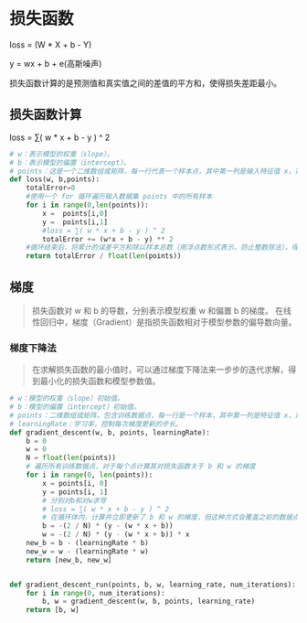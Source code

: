 # 损失函数

loss = (W * X + b - Y)

y = wx + b + e(高斯噪声)

损失函数计算的是预测值和真实值之间的差值的平方和，使得损失差距最小。

## 损失函数计算

loss = ∑( w * x + b - y ) ^ 2

```python
# w：表示模型的权重（slope）。
# b：表示模型的偏置（intercept）。
# points：这是一个二维数组或矩阵，每一行代表一个样本点，其中第一列是输入特征值 x，第二列是对应的输出目标值 y。
def loss(w, b,points):
    totalError=0
    #使用一个 for 循环遍历输入数据集 points 中的所有样本
    for i in range(0,len(points)):
        x =  points[i,0]
        y =  points[i,1]
        #loss = ∑( w * x + b - y ) ^ 2
        totalError += (w*x + b - y) ** 2
    #循环结束后，将累计的误差平方和除以样本总数（用浮点数形式表示，防止整数除法），得到平均误差平方。
    return totalError / float(len(points))
```

## 梯度

> 损失函数对 w 和 b 的导数，分别表示模型权重 w 和偏置 b 的梯度。
> 在线性回归中，梯度（Gradient）是指损失函数相对于模型参数的偏导数向量。

### 梯度下降法

> 在求解损失函数的最小值时，可以通过梯度下降法来一步步的迭代求解，得到最小化的损失函数和模型参数值。


```python
# w：模型的权重（slope）初始值。
# b：模型的偏置（intercept）初始值。
# points：二维数组或矩阵，包含训练数据点，每一行是一个样本，其中第一列是特征值 x，第二列是目标值 y。
# learningRate：学习率，控制每次梯度更新的步长。
def gradient_descent(w, b, points, learningRate):
    b = 0
    w = 0
    N = float(len(points))
    # 遍历所有训练数据点，对于每个点计算其对损失函数关于 b 和 w 的梯度
    for i in range(0, len(points)):
        x = points[i, 0]
        y = points[i, 1]
        # 分别对b和对w求导
        # loss = ∑( w * x + b - y ) ^ 2
        # 在循环体内，计算并立即更新了 b 和 w 的梯度，但这种方式会覆盖之前的数据点产生的梯度影响，导致最终得到的并不是梯度下降方向上的新解。
        b = -(2 / N) * (y - (w * x + b))
        w = -(2 / N) * (y - (w * x + b)) * x
    new_b = b - (learningRate * b)
    new_w = w - (learningRate * w)
    return [new_b, new_w]


def gradient_descent_run(points, b, w, learning_rate, num_iterations):
    for i in range(0, num_iterations):
        b, w = gradient_descent(w, b, points, learning_rate)
    return [b, w]
```